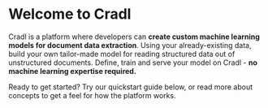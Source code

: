 # Welcome to Cradl

Cradl is a platform where developers can **create custom machine learning models for document data extraction**. Using your already-existing data, build your own tailor-made model for reading structured data out of unstructured documents. Define, train and serve your model on Cradl - **no machine learning expertise required.**

Ready to get started? Try our quickstart guide below, or read more about concepts to get a feel for how the platform works.





